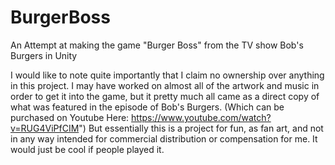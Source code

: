 # BurgerBoss
An Attempt at making the game "Burger Boss" from the TV show Bob's Burgers in Unity

I would like to note quite importantly that I claim no ownership over anything in this project. I may have worked on almost all of the artwork and music in order to get it into the game, but it pretty much all came as a direct copy of what was featured in the episode of Bob's Burgers. (Which can be purchased on Youtube Here: https://www.youtube.com/watch?v=RUG4ViPfCIM") But essentially this is a project for fun, as fan art, and not in any way intended for commercial distribution or compensation for me. It would just be cool if people played it.
